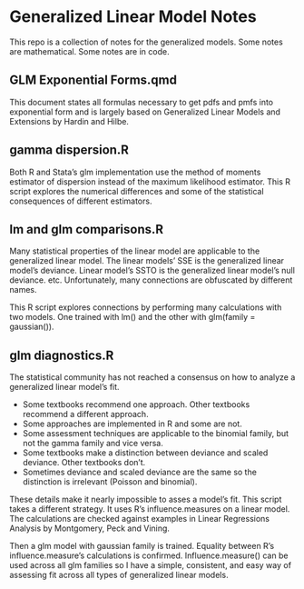 
# Generalized Linear Model Notes

This repo is a collection of notes for the generalized models. Some
notes are mathematical. Some notes are in code.

## GLM Exponential Forms.qmd

This document states all formulas necessary to get pdfs and pmfs into
exponential form and is largely based on Generalized Linear Models and
Extensions by Hardin and Hilbe.

## gamma dispersion.R

Both R and Stata’s glm implementation use the method of moments
estimator of dispersion instead of the maximum likelihood estimator.
This R script explores the numerical differences and some of the
statistical consequences of different estimators.

## lm and glm comparisons.R

Many statistical properties of the linear model are applicable to the
generalized linear model. The linear models’ SSE is the generalized
linear model’s deviance. Linear model’s SSTO is the generalized linear
model’s null deviance. etc. Unfortunately, many connections are
obfuscated by different names.

This R script explores connections by performing many calculations with
two models. One trained with lm() and the other with glm(family =
gaussian()).

## glm diagnostics.R

The statistical community has not reached a consensus on how to analyze
a generalized linear model’s fit.

- Some textbooks recommend one approach. Other textbooks recommend a
  different approach.
- Some approaches are implemented in R and some are not.
- Some assessment techniques are applicable to the binomial family, but
  not the gamma family and vice versa.
- Some textbooks make a distinction between deviance and scaled
  deviance. Other textbooks don’t.
- Sometimes deviance and scaled deviance are the same so the distinction
  is irrelevant (Poisson and binomial).

These details make it nearly impossible to asses a model’s fit. This
script takes a different strategy. It uses R’s influence.measures on a
linear model. The calculations are checked against examples in Linear
Regressions Analysis by Montgomery, Peck and Vining.

Then a glm model with gaussian family is trained. Equality between R’s
influence.measure’s calculations is confirmed. Influence.measure() can
be used across all glm families so I have a simple, consistent, and easy
way of assessing fit across all types of generalized linear models.
